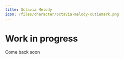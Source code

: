 ```yaml
---
title: Octavia Melody
icon: /files/character/octavia-melody-cutiemark.png
---
```


# Work in progress

Come back soon
